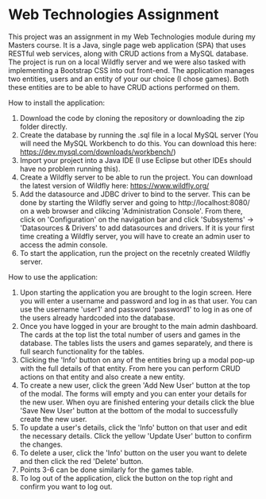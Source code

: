 # Web Technologies Assignment

This project was an assignment in my Web Technologies module during my Masters course. It is a Java, single page web application (SPA) that uses RESTful web services, along with CRUD actions from a MySQL database. The project is run on a local Wildfly server and we were also tasked with implementing a Bootstrap CSS into out front-end. The application manages two entities, users and an entity of your our choice (I chose games). Both these entities are to be able to have CRUD actions performed on them.

How to install the application:
1. Download the code by cloning the repository or downloading the zip folder directly.
2. Create the database by running the .sql file in a local MySQL server (You will need the MySQL Workbench to do this. You can download this here: https://dev.mysql.com/downloads/workbench/)
3. Import your project into a Java IDE (I use Eclipse but other IDEs should have no problem running this).
4. Create a Wildfly server to be able to run the project. You can download the latest version of Wildfly here: https://www.wildfly.org/
5. Add the datasource and JDBC driver to bind to the server. This can be done by starting the Wildfly server and going to http://localhost:8080/ on a web browser and clikcing 'Administration Console'. From there, click on 'Configuration' on the navigation bar and click 'Subsystems' -> 'Datasources & Drivers' to add datasources and drivers. If it is your first time creating a Wildfly server, you will have to create an admin user to access the admin console.
6. To start the application, run the project on the recetnly created Wildfly server.

How to use the application:
1. Upon starting the application you are brought to the login screen. Here you will enter a username and password and log in as that user. You can use the username 'user1' and password 'password1' to log in as one of the users already hardcoded into the database. 
2. Once you have logged in your are brought to the main admin dashboard. The cards at the top list the total number of users and games in the database. The tables lists the users and games separately, and there is full search functionality for the tables.
3. Clicking the 'Info' button on any of the entities bring up a modal pop-up with the full details of that entity. From here you can perform CRUD actions on that entity and also create a new entity. 
4. To create a new user, click the green 'Add New User' button at the top of the modal. The forms will empty and you can enter your details for the new user. When oyu are finished entering your details click the blue 'Save New User' button at the bottom of the modal to successfully create the new user.
5. To update a user's details, click the 'Info' button on that user and edit the necessary details. Click the yellow 'Update User' button to confirm the changes.
6. To delete a user, click the 'Info' button on the user you want to delete and then click the red 'Delete' button.
7. Points 3-6 can be done similarly for the games table.
8. To log out of the application, click the button on the top right and confirm you want to log out.
